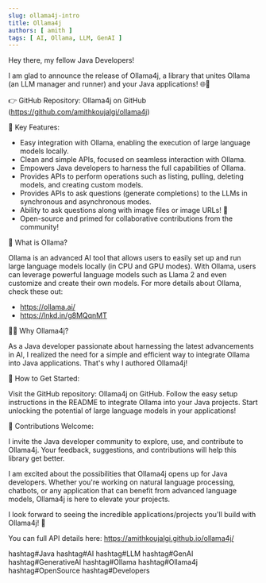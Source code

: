 ```yaml
---
slug: ollama4j-intro
title: Ollama4j
authors: [ amith ]
tags: [ AI, Ollama, LLM, GenAI ]
---
```


Hey there, my fellow Java Developers!

I am glad to announce the release of Ollama4j, a library that unites Ollama (an LLM manager and runner) and your Java
applications! 🌐🚀

👉 GitHub Repository: Ollama4j on GitHub (https://github.com/amithkoujalgi/ollama4j)

🌟 Key Features:

- Easy integration with Ollama, enabling the execution of large language models locally.
- Clean and simple APIs, focused on seamless interaction with Ollama.
- Empowers Java developers to harness the full capabilities of Ollama.
- Provides APIs to perform operations such as listing, pulling, deleting models, and creating custom models.
- Provides APIs to ask questions (generate completions) to the LLMs in synchronous and asynchronous modes.
- Ability to ask questions along with image files or image URLs! 🤩
- Open-source and primed for collaborative contributions from the community!

🦙 What is Ollama?

Ollama is an advanced AI tool that allows users to easily set up and run large language models locally (in CPU and GPU
modes). With Ollama, users can leverage powerful language models such as Llama 2 and even customize and create their own
models.
For more details about Ollama, check these out:

- https://ollama.ai/
- https://lnkd.in/g8MQqnMT

👨‍💻 Why Ollama4j?

As a Java developer passionate about harnessing the latest advancements in AI, I realized the need for a simple and
efficient way to integrate Ollama into Java applications. That's why I authored Ollama4j!

🔧 How to Get Started:

Visit the GitHub repository: Ollama4j on GitHub.
Follow the easy setup instructions in the README to integrate Ollama into your Java projects.
Start unlocking the potential of large language models in your applications!

🙏 Contributions Welcome:

I invite the Java developer community to explore, use, and contribute to Ollama4j. Your feedback, suggestions, and
contributions will help this library get better.

I am excited about the possibilities that Ollama4j opens up for Java developers. Whether you're working on natural
language processing, chatbots, or any application that can benefit from advanced language models, Ollama4j is here to
elevate your projects.

I look forward to seeing the incredible applications/projects you'll build with Ollama4j! 🌟

You can full API details here: https://amithkoujalgi.github.io/ollama4j/

hashtag#Java hashtag#AI hashtag#LLM hashtag#GenAI hashtag#GenerativeAI hashtag#Ollama hashtag#Ollama4j
hashtag#OpenSource hashtag#Developers